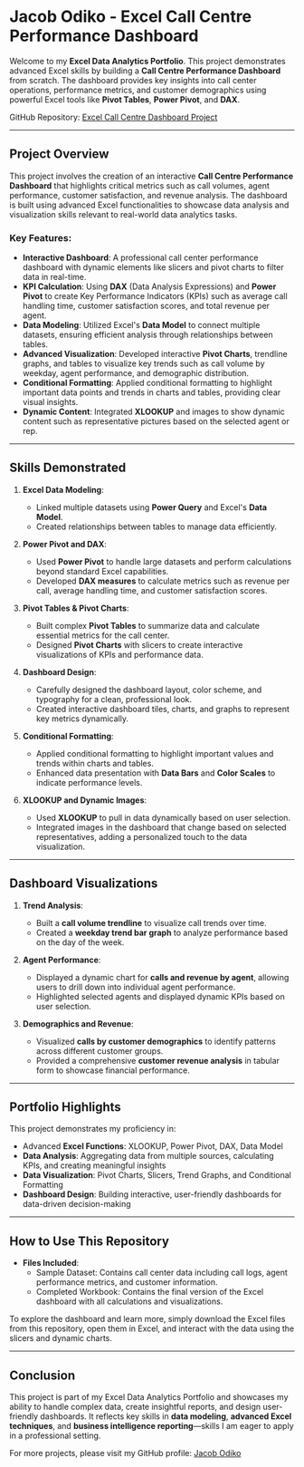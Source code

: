 
# Jacob Odiko - Excel Call Centre Performance Dashboard

Welcome to my **Excel Data Analytics Portfolio**. This project demonstrates advanced Excel skills by building a **Call Centre Performance Dashboard** from scratch. The dashboard provides key insights into call center operations, performance metrics, and customer demographics using powerful Excel tools like **Pivot Tables**, **Power Pivot**, and **DAX**.

GitHub Repository: [Excel Call Centre Dashboard Project](https://github.com/jacobodiko/Excel-Call-Centre-Dashboard-Project.git)

---

## Project Overview

This project involves the creation of an interactive **Call Centre Performance Dashboard** that highlights critical metrics such as call volumes, agent performance, customer satisfaction, and revenue analysis. The dashboard is built using advanced Excel functionalities to showcase data analysis and visualization skills relevant to real-world data analytics tasks.

### Key Features:

- **Interactive Dashboard**: A professional call center performance dashboard with dynamic elements like slicers and pivot charts to filter data in real-time.
- **KPI Calculation**: Using **DAX** (Data Analysis Expressions) and **Power Pivot** to create Key Performance Indicators (KPIs) such as average call handling time, customer satisfaction scores, and total revenue per agent.
- **Data Modeling**: Utilized Excel's **Data Model** to connect multiple datasets, ensuring efficient analysis through relationships between tables.
- **Advanced Visualization**: Developed interactive **Pivot Charts**, trendline graphs, and tables to visualize key trends such as call volume by weekday, agent performance, and demographic distribution.
- **Conditional Formatting**: Applied conditional formatting to highlight important data points and trends in charts and tables, providing clear visual insights.
- **Dynamic Content**: Integrated **XLOOKUP** and images to show dynamic content such as representative pictures based on the selected agent or rep.

---

## Skills Demonstrated

1. **Excel Data Modeling**:
   - Linked multiple datasets using **Power Query** and Excel's **Data Model**.
   - Created relationships between tables to manage data efficiently.

2. **Power Pivot and DAX**:
   - Used **Power Pivot** to handle large datasets and perform calculations beyond standard Excel capabilities.
   - Developed **DAX measures** to calculate metrics such as revenue per call, average handling time, and customer satisfaction scores.

3. **Pivot Tables & Pivot Charts**:
   - Built complex **Pivot Tables** to summarize data and calculate essential metrics for the call center.
   - Designed **Pivot Charts** with slicers to create interactive visualizations of KPIs and performance data.

4. **Dashboard Design**:
   - Carefully designed the dashboard layout, color scheme, and typography for a clean, professional look.
   - Created interactive dashboard tiles, charts, and graphs to represent key metrics dynamically.

5. **Conditional Formatting**:
   - Applied conditional formatting to highlight important values and trends within charts and tables.
   - Enhanced data presentation with **Data Bars** and **Color Scales** to indicate performance levels.

6. **XLOOKUP and Dynamic Images**:
   - Used **XLOOKUP** to pull in data dynamically based on user selection.
   - Integrated images in the dashboard that change based on selected representatives, adding a personalized touch to the data visualization.

---

## Dashboard Visualizations

1. **Trend Analysis**:
   - Built a **call volume trendline** to visualize call trends over time.
   - Created a **weekday trend bar graph** to analyze performance based on the day of the week.

2. **Agent Performance**:
   - Displayed a dynamic chart for **calls and revenue by agent**, allowing users to drill down into individual agent performance.
   - Highlighted selected agents and displayed dynamic KPIs based on user selection.

3. **Demographics and Revenue**:
   - Visualized **calls by customer demographics** to identify patterns across different customer groups.
   - Provided a comprehensive **customer revenue analysis** in tabular form to showcase financial performance.

---

## Portfolio Highlights

This project demonstrates my proficiency in:

- Advanced **Excel Functions**: XLOOKUP, Power Pivot, DAX, Data Model
- **Data Analysis**: Aggregating data from multiple sources, calculating KPIs, and creating meaningful insights
- **Data Visualization**: Pivot Charts, Slicers, Trend Graphs, and Conditional Formatting
- **Dashboard Design**: Building interactive, user-friendly dashboards for data-driven decision-making

---

## How to Use This Repository

- **Files Included**:
  - Sample Dataset: Contains call center data including call logs, agent performance metrics, and customer information.
  - Completed Workbook: Contains the final version of the Excel dashboard with all calculations and visualizations.

To explore the dashboard and learn more, simply download the Excel files from this repository, open them in Excel, and interact with the data using the slicers and dynamic charts.

---

## Conclusion

This project is part of my Excel Data Analytics Portfolio and showcases my ability to handle complex data, create insightful reports, and design user-friendly dashboards. It reflects key skills in **data modeling**, **advanced Excel techniques**, and **business intelligence reporting**—skills I am eager to apply in a professional setting.

For more projects, please visit my GitHub profile: [Jacob Odiko](https://github.com/jacobodiko)
